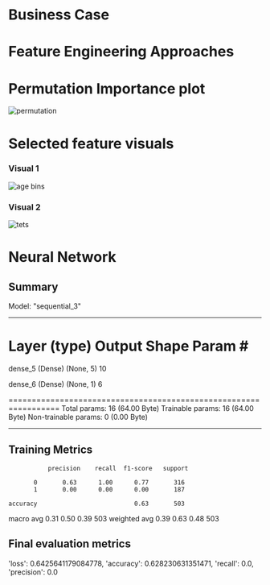# Business Case

# Feature Engineering Approaches

# Permutation Importance plot
![permutation](https://github.com/zal-developer/Intermediate-ML/assets/119515838/b63d75e8-e67c-4f67-97f0-8539944b9f91)

# Selected feature visuals

### Visual 1
![age bins](https://github.com/zal-developer/Intermediate-ML/assets/119515838/fa3d376a-3546-4942-a737-a4342ffa317b)

### Visual 2
![tets](https://github.com/zal-developer/Intermediate-ML/assets/119515838/84119669-0a8a-4d3b-8266-c596810f28db)

# Neural Network
## Summary
Model: "sequential_3"
_________________________________________________________________
 Layer (type)                Output Shape              Param #   
=================================================================
 dense_5 (Dense)             (None, 5)                 10        
                                                                 
 dense_6 (Dense)             (None, 1)                 6         
                                                                 
=================================================================
Total params: 16 (64.00 Byte)
Trainable params: 16 (64.00 Byte)
Non-trainable params: 0 (0.00 Byte)
_________________________________________________________________

## Training Metrics
               precision    recall  f1-score   support

           0       0.63      1.00      0.77       316
           1       0.00      0.00      0.00       187

    accuracy                           0.63       503
   macro avg       0.31      0.50      0.39       503
weighted avg       0.39      0.63      0.48       503

## Final evaluation metrics
'loss': 0.6425641179084778,
 'accuracy': 0.628230631351471,
 'recall': 0.0,
 'precision': 0.0
